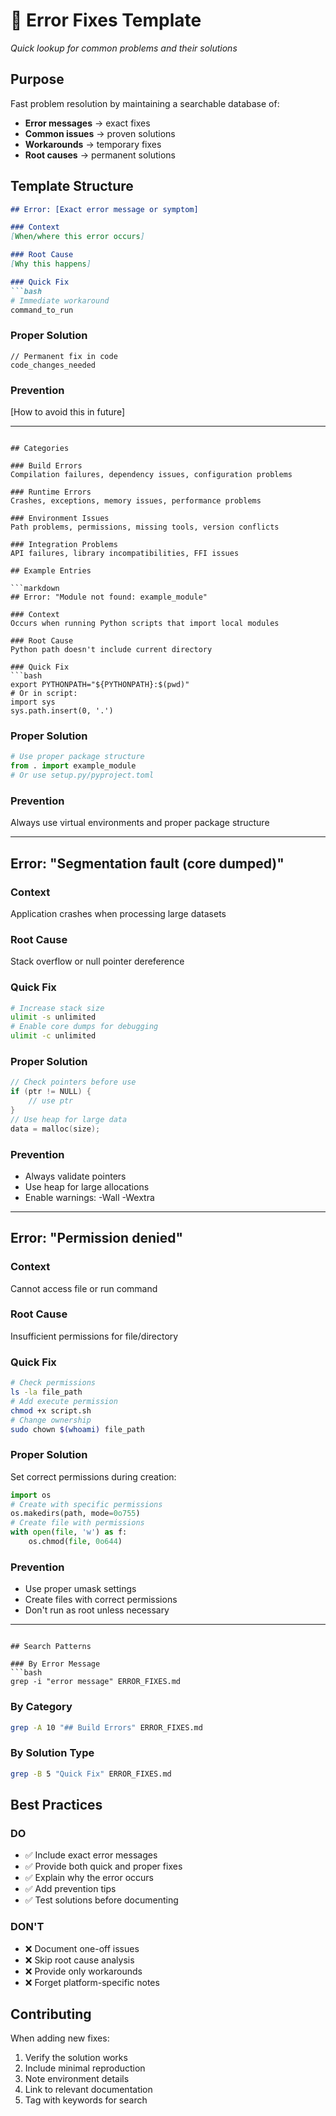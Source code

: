 # 🔧 Error Fixes Template
*Quick lookup for common problems and their solutions*

## Purpose
Fast problem resolution by maintaining a searchable database of:
- **Error messages** → exact fixes
- **Common issues** → proven solutions
- **Workarounds** → temporary fixes
- **Root causes** → permanent solutions

## Template Structure

```markdown
## Error: [Exact error message or symptom]

### Context
[When/where this error occurs]

### Root Cause
[Why this happens]

### Quick Fix
```bash
# Immediate workaround
command_to_run
```

### Proper Solution
```language
// Permanent fix in code
code_changes_needed
```

### Prevention
[How to avoid this in future]

---
```

## Categories

### Build Errors
Compilation failures, dependency issues, configuration problems

### Runtime Errors
Crashes, exceptions, memory issues, performance problems

### Environment Issues
Path problems, permissions, missing tools, version conflicts

### Integration Problems
API failures, library incompatibilities, FFI issues

## Example Entries

```markdown
## Error: "Module not found: example_module"

### Context
Occurs when running Python scripts that import local modules

### Root Cause
Python path doesn't include current directory

### Quick Fix
```bash
export PYTHONPATH="${PYTHONPATH}:$(pwd)"
# Or in script:
import sys
sys.path.insert(0, '.')
```

### Proper Solution
```python
# Use proper package structure
from . import example_module
# Or use setup.py/pyproject.toml
```

### Prevention
Always use virtual environments and proper package structure

---

## Error: "Segmentation fault (core dumped)"

### Context  
Application crashes when processing large datasets

### Root Cause
Stack overflow or null pointer dereference

### Quick Fix
```bash
# Increase stack size
ulimit -s unlimited
# Enable core dumps for debugging
ulimit -c unlimited
```

### Proper Solution
```c
// Check pointers before use
if (ptr != NULL) {
    // use ptr
}
// Use heap for large data
data = malloc(size);
```

### Prevention
- Always validate pointers
- Use heap for large allocations
- Enable warnings: -Wall -Wextra

---

## Error: "Permission denied"

### Context
Cannot access file or run command

### Root Cause
Insufficient permissions for file/directory

### Quick Fix  
```bash
# Check permissions
ls -la file_path
# Add execute permission
chmod +x script.sh
# Change ownership
sudo chown $(whoami) file_path
```

### Proper Solution
Set correct permissions during creation:
```python
import os
# Create with specific permissions
os.makedirs(path, mode=0o755)
# Create file with permissions
with open(file, 'w') as f:
    os.chmod(file, 0o644)
```

### Prevention
- Use proper umask settings
- Create files with correct permissions
- Don't run as root unless necessary

---
```

## Search Patterns

### By Error Message
```bash
grep -i "error message" ERROR_FIXES.md
```

### By Category
```bash
grep -A 10 "## Build Errors" ERROR_FIXES.md
```

### By Solution Type
```bash
grep -B 5 "Quick Fix" ERROR_FIXES.md
```

## Best Practices

### DO
- ✅ Include exact error messages
- ✅ Provide both quick and proper fixes
- ✅ Explain why the error occurs
- ✅ Add prevention tips
- ✅ Test solutions before documenting

### DON'T
- ❌ Document one-off issues
- ❌ Skip root cause analysis
- ❌ Provide only workarounds
- ❌ Forget platform-specific notes

## Contributing

When adding new fixes:
1. Verify the solution works
2. Include minimal reproduction
3. Note environment details
4. Link to relevant documentation
5. Tag with keywords for search